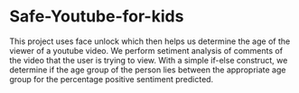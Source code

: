 # Safe-Youtube-for-kids
This project uses face unlock which then helps us determine the age of the viewer of a youtube video. We perform setiment analysis of comments of the video that the user is trying to view. With a simple if-else construct, we determine if the age group of the person lies between the appropriate age group for the percentage positive sentiment predicted.
